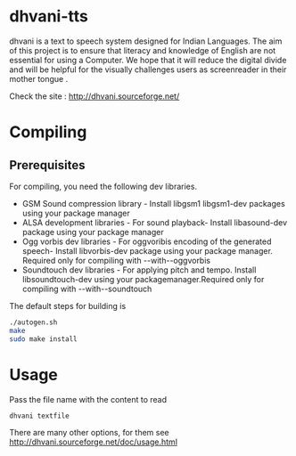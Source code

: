 dhvani-tts
==========

dhvani is a text to speech system designed for Indian Languages. The aim of this project is to ensure that literacy and knowledge of English are not essential for using a Computer. We hope that it will reduce the digital divide and will be helpful for the visually challenges users as screenreader in their mother tongue .

Check the site : http://dhvani.sourceforge.net/

Compiling
=========

Prerequisites
-------------

For compiling, you need the following dev libraries.

* GSM Sound compression library - Install libgsm1 libgsm1-dev packages using your package manager
* ALSA development libraries - For sound playback- Install libasound-dev package using your package manager
* Ogg vorbis dev libraries - For oggvoribis encoding of the generated speech- Install libvorbis-dev package using your package manager. Required only for compiling with --with--oggvorbis
* Soundtouch dev libraries - For applying pitch and tempo. Install libsoundtouch-dev using your packagemanager.Required only for compiling with --with--soundtouch

The default steps for building is

```bash
./autogen.sh 
make
sudo make install
```

Usage
=====

Pass the file name with the content to read

```bash
dhvani textfile
```

There are many other options, for them see http://dhvani.sourceforge.net/doc/usage.html


